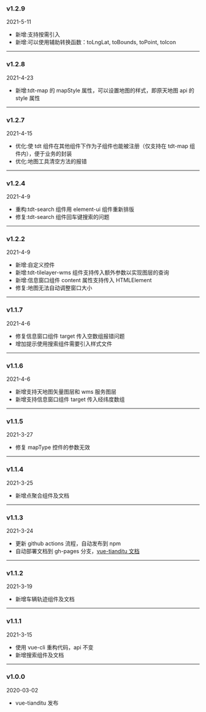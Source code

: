 ### v1.2.9

2021-5-11

- 新增:支持按需引入
- 新增:可以使用辅助转换函数：toLngLat, toBounds, toPoint, toIcon

---

### v1.2.8

2021-4-23

- 新增:tdt-map 的 mapStyle 属性，可以设置地图的样式，即原天地图 api 的 style 属性

---

### v1.2.7

2021-4-15

- 优化:使 tdt 组件在其他组件下作为子组件也能被注册（仅支持在 tdt-map 组件内），便于业务的封装
- 优化:地图工具清空方法的报错

---

### v1.2.4

2021-4-9

- 重构:tdt-search 组件用 element-ui 组件重新排版
- 修复:tdt-search 组件回车键搜索的问题

---

### v1.2.2

2021-4-9

- 新增:自定义控件
- 新增:tdt-tilelayer-wms 组件支持传入额外参数以实现图层的查询
- 新增:信息窗口组件 content 属性支持传入 HTMLElement
- 修复:地图无法自动调整窗口大小

---

### v1.1.7

2021-4-6

- 修复信息窗口组件 target 传入空数组报错问题
- 增加提示使用搜索组件需要引入样式文件

---

### v1.1.6

2021-4-6

- 新增支持天地图矢量图层和 wms 服务图层
- 新增支持信息窗口组件 target 传入经纬度数组

---

### v1.1.5

2021-3-27

- 修复 mapType 控件的参数无效

---

### v1.1.4

2021-3-25

- 新增点聚合组件及文档

---

### v1.1.3

2021-3-24

- 更新 github actions 流程，自动发布到 npm
- 自动部署文档到 gh-pages 分支，[vue-tianditu 文档](https://soullyoko.github.io/vue-tianditu/)

---

### v1.1.2

2021-3-19

- 新增车辆轨迹组件及文档

---

### v1.1.1

2021-3-15

- 使用 vue-cli 重构代码，api 不变
- 新增搜索组件及文档

---

### v1.0.0

2020-03-02

- vue-tianditu 发布
